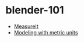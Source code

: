 # blender-101

- [MeasureIt](https://www.youtube.com/watch?v=R0jCdCoaRvs)
- [Modeling with metric units](https://blender.stackexchange.com/questions/67526/modeling-with-metric-units-cm)
